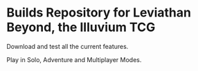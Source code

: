 # Builds Repository for Leviathan Beyond, the Illuvium TCG

Download and test all the current features. 

Play in Solo, Adventure and Multiplayer Modes. 
